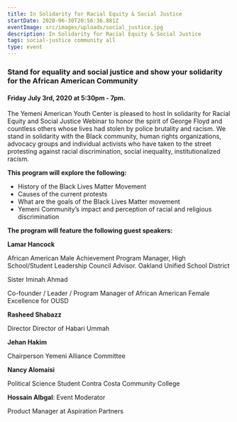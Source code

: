 ```yaml
---
title: In Solidarity for Racial Equity & Social Justice
startDate: 2020-06-30T20:56:36.881Z
eventImage: src/images/uploads/social_justice.jpg
description: In Solidarity for Racial Equity & Social Justice
tags: social-justice community all
type: event
---
```

### Stand for equality and social justice and show your solidarity for the African American Community

#### Friday July 3rd, 2020 at 5:30pm - 7pm.

The Yemeni American Youth Center is pleased to host In solidarity for Racial Equity and Social Justice Webinar to honor the spirit of George Floyd and countless others whose lives had stolen by police brutality and racism. We stand in solidarity with the Black community, human rights organizations, advocacy groups and individual activists who have taken to the street protesting against racial discrimination, social inequality, institutionalized racism.

**This program will explore the following:**

* History of the Black Lives Matter Movement
* Causes of the current protests
* What are the goals of the Black Lives Matter movement
* Yemeni Community’s impact and perception of racial and religious discrimination

**The program will feature the following guest speakers:**

**Lamar Hancock**

African American Male Achievement Program Manager, High School/Student Leadership Council Advisor. Oakland Unified School District 

Sister Iminah Ahmad

Co-founder / Leader / Program Manager of African American Female Excellence for OUSD

**Rasheed Shabazz**

Director Director of Habari Ummah

**Jehan Hakim** 

Chairperson Yemeni Alliance Committee 

**Nancy Alomaisi** 

Political Science Student Contra Costa Community College 

**Hossain Albgal**: Event Moderator

Product Manager at Aspiration Partners